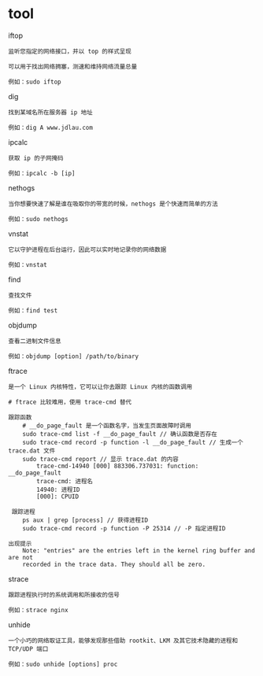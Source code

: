 # tool

iftop

    监听您指定的网络接口，并以 top 的样式呈现

    可以用于找出网络拥塞，测速和维持网络流量总量

    例如：sudo iftop

dig

    找到某域名所在服务器 ip 地址

    例如：dig A www.jdlau.com

ipcalc

    获取 ip 的子网掩码

    例如：ipcalc -b [ip]

nethogs

    当你想要快速了解是谁在吸取你的带宽的时候，nethogs 是个快速而简单的方法

    例如：sudo nethogs

vnstat

    它以守护进程在后台运行，因此可以实时地记录你的网络数据

    例如：vnstat

find

    查找文件

    例如：find test

objdump

    查看二进制文件信息

    例如：objdump [option] /path/to/binary

ftrace

    是一个 Linux 内核特性，它可以让你去跟踪 Linux 内核的函数调用

    # ftrace 比较难用，使用 trace-cmd 替代

    跟踪函数
        # __do_page_fault 是一个函数名字，当发生页面故障时调用
        sudo trace-cmd list -f __do_page_fault // 确认函数是否存在
        sudo trace-cmd record -p function -l __do_page_fault // 生成一个 trace.dat 文件
        sudo trace-cmd report // 显示 trace.dat 的内容
            trace-cmd-14940 [000] 883306.737031: function:             __do_page_fault
            trace-cmd: 进程名
            14940: 进程ID
            [000]: CPUID

     跟踪进程
        ps aux | grep [process] // 获得进程ID
        sudo trace-cmd record -p function -P 25314 // -P 指定进程ID

    出现提示
        Note: "entries" are the entries left in the kernel ring buffer and are not
        recorded in the trace data. They should all be zero.

strace

    跟踪进程执行时的系统调用和所接收的信号

    例如：strace nginx

unhide

    一个小巧的网络取证工具，能够发现那些借助 rootkit、LKM 及其它技术隐藏的进程和 TCP/UDP 端口

    例如：sudo unhide [options] proc
